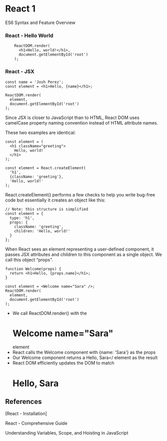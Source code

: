 # React 1

ES6 Syntax and Feature Overview

### React - Hello World

        ReactDOM.render(
          <h1>Hello, world!</h1>,
          document.getElementById('root')
        );

### React - JSX

    const name = 'Josh Perez';
    const element = <h1>Hello, {name}</h1>;

    ReactDOM.render(
      element,
      document.getElementById('root')
    );

Since JSX is closer to JavaScript than to HTML, React DOM uses camelCase property naming convention instead of HTML attribute names.

These two examples are identical:

    const element = (
      <h1 className="greeting">
        Hello, world!
      </h1>
    );

    const element = React.createElement(
      'h1',
      {className: 'greeting'},
      'Hello, world!'
    );

React.createElement() performs a few checks to help you write bug-free code but essentially it creates an object like this:

    // Note: this structure is simplified
    const element = {
      type: 'h1',
      props: {
        className: 'greeting',
        children: 'Hello, world!'
      }
    };

When React sees an element representing a user-defined component, it passes JSX attributes and children to this component as a single object. We call this object “props”.

    function Welcome(props) {
      return <h1>Hello, {props.name}</h1>;
    }

    const element = <Welcome name="Sara" />;
    ReactDOM.render(
      element,
      document.getElementById('root')
    );

- We call ReactDOM.render() with the <h1>Welcome name="Sara" </h1> element
- React calls the Welcome component with {name: 'Sara'} as the props
- Our Welcome component returns a Hello, Sara</ element as the result
- React DOM efficiently updates the DOM to match <h1>Hello, Sara</h1>

## References

[React - Installation]

React - Comprehensive Guide

Understanding Variables, Scope, and Hoisting in JavaScript